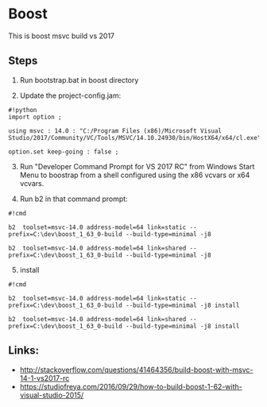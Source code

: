 # Boost

This is boost msvc build vs 2017

## Steps

1) Run bootstrap.bat in boost directory

2) Update the project-config.jam: 

```
#!python
import option ; 
 
using msvc : 14.0 : "C:/Program Files (x86)/Microsoft Visual Studio/2017/Community/VC/Tools/MSVC/14.10.24930/bin/HostX64/x64/cl.exe";
 
option.set keep-going : false ; 
```

3) Run "Developer Command Prompt for VS 2017 RC" from Windows Start Menu to boostrap from a shell configured using the x86 vcvars or x64 vcvars.


4) Run b2 in that command prompt:


```
#!cmd

b2  toolset=msvc-14.0 address-model=64 link=static --prefix=C:\dev\boost_1_63_0-build --build-type=minimal -j8 

b2  toolset=msvc-14.0 address-model=64 link=shared --prefix=C:\dev\boost_1_63_0-build --build-type=minimal -j8 

```

5) install 
```
#!cmd

b2  toolset=msvc-14.0 address-model=64 link=static --prefix=C:\dev\boost_1_63_0-build --build-type=minimal -j8 install

b2  toolset=msvc-14.0 address-model=64 link=shared --prefix=C:\dev\boost_1_63_0-build --build-type=minimal -j8 install

```





## Links: 

* http://stackoverflow.com/questions/41464356/build-boost-with-msvc-14-1-vs2017-rc
* https://studiofreya.com/2016/09/29/how-to-build-boost-1-62-with-visual-studio-2015/
